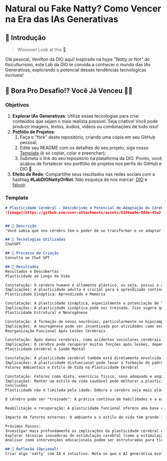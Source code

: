 # Natural ou Fake Natty? Como Vencer na Era das IAs Generativas

## 🚀 Introdução

> Woooow! Look at this 👀

Olá pessoal, Venilton da DIO aqui! Inspirado na hype _"Natty or Not"_ do fisiculturismo, este Lab da DIO te convida a conhecer o mundo das IAs Generativas, explorando o potencial dessas tendências tecnológicas incríveis!

## 🎯 Bora Pro Desafio!? Você Já Venceu 💪🤓

### Objetivos

1. **Explorar IAs Generativas**: Utilize essas tecnologias para criar conteúdos que sejam o mais realista possível. Seja criativo! Você pode produzir imagens, textos, áudios, vídeos ou combinações de tudo isso!
1. **Potfólio de Projetos**:
    1. Faça o "fork" deste repositório, criando uma cópia em seu GitHub pessoal;
    2. Edite seu README com os detalhes do seu projeto, siga nosso [Template](#template) (é só copiar, colar e preencher);
    3. Submeta o link do seu repositório na plataforma da DIO. Pronto, você acabou de fortalecer seu portfólio de projetos nos perfis do GitHub e DIO 🚀
1. **Efeito de Rede**: Compartilhe seus resultados nas redes sociais com a hashtag **#LabDIONattyOrNot**. Não esqueça de nos marcar: [DIO](https://www.linkedin.com/school/dio-makethechange) e [falvojr](https://www.linkedin.com/in/falvojr).

### Template

```markdown
# Plasticidade Cerebral - Descobrindo o Potencial de Adaptação do Cérebro
![image](https://github.com/user-attachments/assets/0186ea9e-80de-45a2-a8bd-7a5a36f923d1)


## 📒 Descrição
"Você sabia que seu cérebro tem o poder de se transformar e se adaptar ao longo da vida? Mesmo após uma lesão ou com o passar dos anos, ele é capaz de aprender, se reorganizar e formar novas conexões. Essa incrível capacidade é chamada de plasticidade cerebral, e é o que torna o cérebro tão resiliente e versátil. Ao longo deste texto, vamos explorar como esse fenômeno extraordinário nos permite não só aprender novas habilidades, mas também se recuperar de danos, moldando nosso comportamento, nossa memória e até mesmo nossas emoções. Prepare-se para descobrir como o cérebro, sempre em constante mudança, pode ser mais flexível e poderoso do que você imagina!"

## 🤖 Tecnologias Utilizadas
ChatGPT

## 🧐 Processo de Criação
Consulta ao Chat GPT

## 🚀 Resultados
Resultados e Descobertas
Plasticidade ao Longo da Vida

Constatação: O cérebro humano é altamente plástico, ou seja, possui a capacidade de se reorganizar e formar novas conexões neuronais ao longo da vida. Embora essa plasticidade seja mais pronunciada durante a infância, ela persiste na idade adulta e em idades avançadas.
Implicações: A plasticidade adulta é crucial para o aprendizado contínuo, adaptação a novas habilidades e recuperação de lesões. Isso desafia a visão antiga de que a plasticidade era um fenômeno limitado à infância.
Plasticidade Sináptica: Aprendizado e Memória

Constatação: A plasticidade sináptica, especialmente a potenciação de longo prazo (LTP) e a depressão de longo prazo (LTD), é a base da aprendizagem e memória. O cérebro altera a força das conexões entre os neurônios, tornando os circuitos neurais mais eficientes à medida que uma habilidade é repetidamente praticada.
Implicações: A plasticidade sináptica pode ser treinada. Isso sugere que a repetição e a prática deliberada podem melhorar a capacidade de aprender e armazenar informações. Além disso, o conceito de LTP e LTD é fundamental para entender como o cérebro "esquece" ou modifica antigos padrões de pensamento.
Plasticidade Estrutural e Neurogênese

Constatação: A formação de novos neurônios, particularmente no hipocampo, uma área chave para memória e aprendizado, ocorre ao longo da vida, um fenômeno conhecido como neurogênese. Essa capacidade de gerar novos neurônios é maior em ambientes estimulantes e com atividades cognitivas e físicas.
Implicações: A neurogênese pode ser incentivada por atividades como exercício físico, aprendizado contínuo e meditação. Isso abre novas possibilidades para a prevenção de doenças neurodegenerativas, como o Alzheimer, ao promover a regeneração neuronal.
Reorganização Funcional Após Lesões Cerebrais

Constatação: Após danos cerebrais, como acidentes vasculares cerebrais (AVC), o cérebro pode se reorganizar funcionalmente, com outras áreas assumindo as funções perdidas. Esse processo de "redistribuição" de funções é um exemplo claro da plasticidade funcional.
Implicações: O cérebro pode recuperar muitas funções após lesões, dependendo da gravidade e da localização do dano. Programas de reabilitação, como fisioterapia e terapias cognitivas, podem acelerar esse processo ao estimular regiões cerebrais não afetadas a assumir novas funções.
Plasticidade Cerebral e Saúde Mental

Constatação: A plasticidade cerebral também está diretamente envolvida no desenvolvimento de distúrbios mentais, como transtornos de ansiedade, depressão e transtorno de estresse pós-traumático (TEPT). Mudanças na plasticidade cerebral podem alterar a maneira como o cérebro processa emoções e experiências.
Implicações: A plasticidade disfuncional pode levar à formação de padrões neurais prejudiciais. Contudo, intervenções terapêuticas, como a estimulação magnética transcraniana (EMT) e psicoterapias focadas no comportamento (como a terapia cognitivo-comportamental), podem ajudar a "reconfigurar" circuitos neurais e promover a recuperação emocional.
Fatores Ambientais e Estilo de Vida na Plasticidade Cerebral

Constatação: Fatores como dieta, exercício físico, sono adequado e engajamento em atividades cognitivamente desafiadoras (como aprender um novo idioma ou habilidade) têm um impacto significativo na plasticidade cerebral.
Implicações: Manter um estilo de vida saudável pode melhorar a plasticidade cerebral, aumentar a capacidade cognitiva e até retardar o envelhecimento cerebral. Estímulos sociais também são importantes, já que interações com outras pessoas ajudam a manter o cérebro ativo e adaptável.
Conclusões
Plasticidade não é limitada pela idade: Embora o cérebro seja mais plástico na infância, ele mantém sua capacidade de mudar e se reorganizar ao longo da vida. Isso é fundamental para processos de aprendizagem, adaptação e recuperação.

O cérebro pode ser "treinado": A prática contínua de habilidades e a exposição a novos desafios podem moldar as conexões neurais de maneira positiva, melhorando a memória, a cognição e até a saúde mental.

Reabilitação e recuperação: A plasticidade funcional oferece uma base científica para as terapias de reabilitação, mostrando que o cérebro tem um potencial notável para se recuperar após lesões, como em casos de AVC ou trauma craniano.

Impacto de fatores externos: O ambiente e o estilo de vida têm grande impacto na plasticidade cerebral, podendo estimular ou prejudicar a formação de novas conexões. Exercícios físicos e mentais, assim como um ambiente socialmente rico, são cruciais para manter o cérebro saudável.

Próximos Passos:
Investigar mais profundamente as implicações da plasticidade cerebral em condições neurodegenerativas, como Alzheimer e Parkinson.
Explorar técnicas inovadoras de estimulação cerebral (como a estimulação transcraniana de corrente contínua) para promover a plasticidade em pacientes com lesões cerebrais ou distúrbios psiquiátricos.
Analisar como intervenções educacionais podem ser estruturadas para tirar proveito da plasticidade cerebral e maximizar o aprendizado ao longo da vida.

## 💭 Reflexão (Opcional)
Criar algo 'natty' com IA é intuitivo. Nota-se que a AI generativa evolui rapidamente.
```
